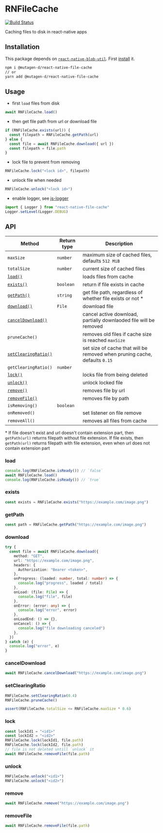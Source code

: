 # RNFileCache

[![Build Status](https://api.travis-ci.com/mutagen-d/react-native-file-cache.svg?branch=master)](https://travis-ci.com/mutagen-d/react-native-file-cache)

Caching files to disk in react-native apps

## Installation

This package depends on [`react-native-blob-util`](https://github.com/RonRadtke/react-native-blob-util). First [install](https://github.com/RonRadtke/react-native-blob-util#user-content-installation) it.

```bash
npm i @mutagen-d/react-native-file-cache
// or
yarn add @mutagen-d/react-native-file-cache
```

## Usage

- first `load` files from disk

```javascript
await RNFileCache.load()
```

- then get file path from url or download file

```javascript
if (RNFileCache.exists(url)) {
  const filepath = RNFileCache.getPath(url)
} else {
  const file = await RNFileCache.download({ url })
  const filepath = file.path
}
```

- lock file to prevent from removing

```javascript
RNFileCache.lock("<lock id>", filepath)
```

- unlock file when needed

```javascript
RNFileCache.unlock("<lock id>")
```

- enable logger, see [js-logger](https://github.com/jonnyreeves/js-logger#readme)

```javascript
import { Logger } from "react-native-file-cache"
Logger.setLevel(Logger.DEBUG)
```

## API

| Method                                    | Return type | Description                                                                |
| ----------------------------------------- | ----------- | -------------------------------------------------------------------------- |
| `maxSize`                                 | `number`    | maximum size of cached files, defaults `512 MiB`                           |
| `totalSize`                               | `number`    | current size of cached files                                               |
| [`load()`](#load)                         |             | loads files from cache                                                     |
| [`exists()`](#exists)                     | `boolean`   | return if file exists in cache                                             |
| [`getPath()`](#getpath)                   | `string`    | get file path, regardless of whether file exists or not \*                 |
| [`download()`](#download)                 | `File`      | download file                                                              |
| [`cancelDownload()`](#canceldownload)     |             | cancel active download, partially downlaoded file will be removed          |
| `pruneCache()`                            |             | removes old files if cache size is reached `maxSize`                       |
| [`setClearingRatio()`](#setclearingratio) |             | set size of cache that will be removed when pruning cache, defaults `0.15` |
| `getClearingRatio()`                      | `number`    |                                                                            |
| [`lock()`](#lock)                         |             | locks file from being deleted                                              |
| [`unlock()`](#unlock)                     |             | unlock locked file                                                         |
| [`remove()`](#remove)                     |             | removes file by url                                                        |
| [`removeFile()`](#removefile)             |             | removes file by path                                                       |
| `isRemoving()`                            | `boolean`   |                                                                            |
| `onRemoved()`                             |             | set listener on file remove                                                |
| `removeAll()`                             |             | removes all files from cache                                               |

\* If file doesn't exist and url doesn't contain extension part, then `getPath(url)` returns filepath without file extension. If file exists, then `getPath(url)` returns filepath with file extension, even when url does not contain extension part

### load

```typescript
console.log(RNFileCache.isReady()) // `false`
await RNFileCache.load()
console.log(RNFileCache.isReady()) // `true`
```

### exists

```javascript
const exists = RNFileCache.exists("https://example.com/image.png")
```

### getPath

```javascript
const path = RNFileCache.getPath("https://example.com/image.png")
```

### download

```typescript
try {
  const file = await RNFileCache.download({
    method: "GET",
    url: "https://example.com/image.png",
    headers: {
      Authorization: "Bearer <token>",
    },
    onProgress: (loaded: number, total: number) => {
      console.log("progress", loaded / total)
    },
    onLoad: (file: File) => {
      console.log("file", file)
    },
    onError: (error: any) => {
      console.log("error", error)
    },
    onLoadEnd: () => {},
    onCancel: () => {
      console.log("file downloading canceled")
    },
  })
} catch (e) {
  console.log("error", e)
}
```

### cancelDownload

```javascript
await RNFileCache.cancelDownload("https://example.com/image.png")
```

### setClearingRatio

```javascript
RNFileCache.setClearingRatio(0.4)
RNFileCache.pruneCache()

assert(RNFileCache.totalSize <= RNFileCache.maxSize * 0.6)
```

### lock

```javascript
const lockId1 = "<id1>"
const lockId2 = "<id2>"
RNFileCache.lock(lockId1, file.path)
RNFileCache.lock(lockId2, file.path)
// file is not deleted untill `unlock` it
await RNFileCache.removeFile(file.path)
```

### unlock

```javascript
RNFileCache.unlock("<id1>")
RNFileCache.unlock("<id2>")
```

### remove

```javascript
await RNFileCache.remove("https://example.com/image.png")
```

### removeFile

```javascript
await RNFileCache.removeFile(file.path)
```
